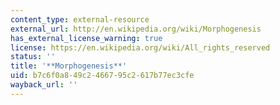 ```yaml
---
content_type: external-resource
external_url: http://en.wikipedia.org/wiki/Morphogenesis
has_external_license_warning: true
license: https://en.wikipedia.org/wiki/All_rights_reserved
status: ''
title: '**Morphogenesis**'
uid: b7c6f0a8-49c2-4667-95c2-617b77ec3cfe
wayback_url: ''
---
```

